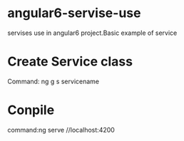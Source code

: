 # angular6-servise-use
servises use in angular6 project.Basic example of service
# Create Service class
Command: ng g s servicename
# Conpile 
command:ng serve 
//localhost:4200
